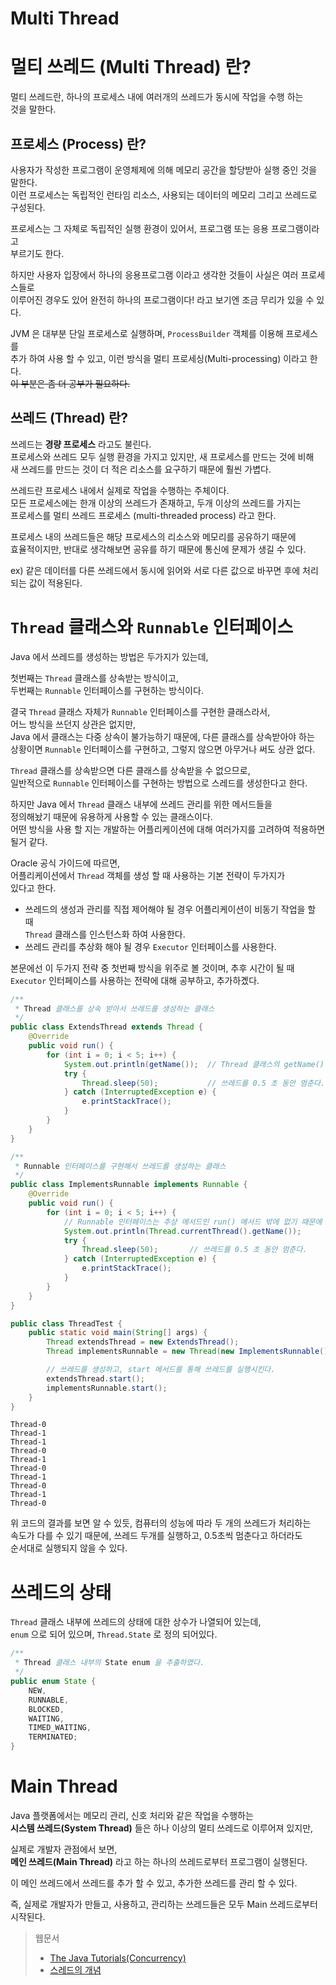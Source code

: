 Multi Thread
===

# 멀티 쓰레드 (Multi Thread) 란?

멀티 쓰레드란, 하나의 프로세스 내에 여러개의 쓰레드가 동시에 작업을 수행 하는   
것을 말한다.


## 프로세스 (Process) 란?

사용자가 작성한 프로그램이 운영체제에 의해 메모리 공간을 할당받아 실행 중인 것을 말한다.   
이런 프로세스는 독립적인 런타임 리소스, 사용되는 데이터의 메모리 그리고 쓰레드로 구성된다.

프로세스는 그 자체로 독립적인 실행 환경이 있어서, 프로그램 또는 응용 프로그램이라고   
부르기도 한다.

하지만 사용자 입장에서 하나의 응용프로그램 이라고 생각한 것들이 사실은 여러 프로세스들로   
이루어진 경우도 있어 완전히 하나의 프로그램이다! 라고 보기엔 조금 무리가 있을 수 있다.

JVM 은 대부분 단일 프로세스로 실행하며, `ProcessBuilder` 객체를 이용해 프로세스를   
추가 하여 사용 할 수 있고, 이런 방식을 멀티 프로세싱(Multi-processing) 이라고 한다.   
~~이 부분은 좀 더 공부가 필요하다.~~

## 쓰레드 (Thread) 란?

쓰레드는 **경량 프로세스** 라고도 불린다.   
프로세스와 쓰레드 모두 실행 환경을 가지고 있지만, 새 프로세스를 만드는 것에 비해   
새 쓰레드를 만드는 것이 더 적은 리소스를 요구하기 때문에 훨씬 가볍다.

쓰레드란 프로세스 내에서 실제로 작업을 수행하는 주체이다.   
모든 프로세스에는 한개 이상의 쓰레드가 존재하고, 두개 이상의 쓰레드를 가지는   
프로세스를 멀티 쓰레드 프로세스 (multi-threaded process) 라고 한다.

프로세스 내의 쓰레드들은 해당 프로세스의 리소스와 메모리를 공유하기 때문에   
효율적이지만, 반대로 생각해보면 공유를 하기 때문에 통신에 문제가 생길 수 있다.

ex) 같은 데이터를 다른 쓰레드에서 동시에 읽어와 서로 다른 값으로 바꾸면 후에 처리되는 값이 적용된다.


# `Thread` 클래스와 `Runnable` 인터페이스

Java 에서 쓰레드를 생성하는 방법은 두가지가 있는데,

첫번째는 `Thread` 클래스를 상속받는 방식이고,   
두번째는 `Runnable` 인터페이스를 구현하는 방식이다.

결국 `Thread` 클래스 자체가 `Runnable` 인터페이스를 구현한 클래스라서,   
어느 방식을 쓰던지 상관은 없지만,   
Java 에서 클래스는 다중 상속이 불가능하기 때문에, 다른 클래스를 상속받아야 하는   
상황이면 `Runnable` 인터페이스를 구현하고, 그렇지 않으면 아무거나 써도 상관 없다.

`Thread` 클래스를 상속받으면 다른 클래스를 상속받을 수 없으므로,   
일반적으로 `Runnable` 인터페이스를 구현하는 방법으로 스레드를 생성한다고 한다.

하지만 Java 에서 `Thread` 클래스 내부에 쓰레드 관리를 위한 메서드들을   
정의해놨기 때문에 유용하게 사용할 수 있는 클래스이다.   
어떤 방식을 사용 할 지는 개발하는 어플리케이션에 대해 여러가지를 고려하여 적용하면   
될거 같다.

Oracle 공식 가이드에 따르면,   
어플리케이션에서 `Thread` 객체를 생성 할 때 사용하는 기본 전략이 두가지가   
있다고 한다.

- 쓰레드의 생성과 관리를 직접 제어해야 될 경우 어플리케이션이 비동기 작업을 할 때   
  `Thread` 클래스를 인스턴스화 하여 사용한다.
- 쓰레드 관리를 추상화 해야 될 경우 `Executor` 인터페이스를 사용한다.

본문에선 이 두가지 전략 중 첫번째 방식을 위주로 볼 것이며, 추후 시간이 될 때   
`Executor` 인터페이스를 사용하는 전략에 대해 공부하고, 추가하곘다.

```java
/**
 * Thread 클래스를 상속 받아서 쓰레드를 생성하는 클래스
 */
public class ExtendsThread extends Thread {
    @Override
    public void run() {
        for (int i = 0; i < 5; i++) {
            System.out.println(getName());  // Thread 클래스의 getName() 메서드 호출 현재 쓰레드의 이름을 반환한다.
            try {
                Thread.sleep(50);           // 쓰레드를 0.5 초 동안 멈춘다.
            } catch (InterruptedException e) {
                e.printStackTrace();
            }
        }
    }
}

/**
 * Runnable 인터페이스를 구현해서 쓰레드를 생성하는 클래스
 */
public class ImplementsRunnable implements Runnable {
    @Override
    public void run() {
        for (int i = 0; i < 5; i++) {
            // Runnable 인터페이스는 추상 메서드인 run() 메서드 밖에 없기 때문에 현재 쓰레드를 가져와 이름을 출력해야한다.
            System.out.println(Thread.currentThread().getName());
            try {
                Thread.sleep(50);       // 쓰레드를 0.5 초 동안 멈춘다.
            } catch (InterruptedException e) {
                e.printStackTrace();
            }
        }
    }
}

public class ThreadTest {
    public static void main(String[] args) {
        Thread extendsThread = new ExtendsThread();                         // Thread 클래스를 상속 받았을 때
        Thread implementsRunnable = new Thread(new ImplementsRunnable());   // Runnable 인터페이스를 구현 했을 때

        // 쓰레드를 생성하고, start 메서드를 통해 쓰레드를 실행시킨다.
        extendsThread.start();
        implementsRunnable.start();
    }
}
```
```
Thread-0
Thread-1
Thread-1
Thread-0
Thread-1
Thread-0
Thread-1
Thread-0
Thread-1
Thread-0
```

위 코드의 결과를 보면 알 수 있듯, 컴퓨터의 성능에 따라 두 개의 쓰레드가 처리하는   
속도가 다를 수 있기 때문에, 쓰레드 두개를 실행하고, 0.5초씩 멈춘다고 하더라도   
순서대로 실행되지 않을 수 있다.

# 쓰레드의 상태

`Thread` 클래스 내부에 쓰레드의 상태에 대한 상수가 나열되어 있는데,   
`enum` 으로 되어 있으며, `Thread.State` 로 정의 되어있다.

```java
/**
 * Thread 클래스 내부의 State enum 을 추출하였다.
 */
public enum State {
    NEW,
    RUNNABLE,
    BLOCKED,
    WAITING,
    TIMED_WAITING,
    TERMINATED;
}
```



# Main Thread

Java 플랫폼에서는 메모리 관리, 신호 처리와 같은 작업을 수행하는   
**시스템 쓰레드(System Thread)** 들은 하나 이상의 멀티 쓰레드로 이루어져 있지만,

실제로 개발자 관점에서 보면,   
**메인 쓰레드(Main Thread)** 라고 하는 하나의 쓰레드로부터 프로그램이 실행된다.

이 메인 쓰레드에서 쓰레드를 추가 할 수 있고, 추가한 쓰레드를 관리 할 수 있다.

즉, 실제로 개발자가 만들고, 사용하고, 관리하는 쓰레드들은 모두 Main 쓰레드로부터 시작된다.




> 웹문서
> - [The Java Tutorials(Concurrency)](https://docs.oracle.com/javase/tutorial/essential/concurrency/procthread.html)
> - [스레드의 개념](http://tcpschool.com/java/java_thread_concept)